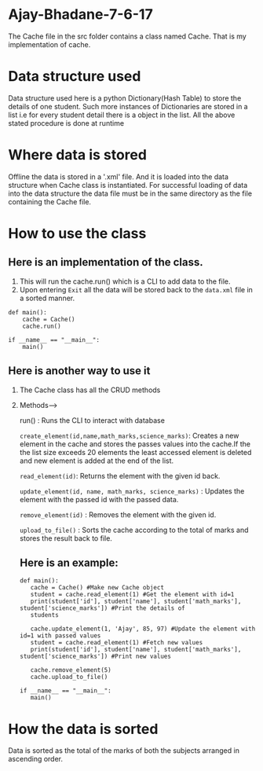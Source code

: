 # Ajay-Bhadane-7-6-17

The Cache file in the src folder contains a class named Cache. That is my implementation of cache.

Data structure used
===
Data structure used here is a python Dictionary(Hash Table) to store the details of one student.
Such more instances of Dictionaries are stored in a list i.e for every student detail there is a object in the list.
All the above stated procedure is done at runtime
    
Where data is stored
===    
Offline the data is stored in a '.xml' file.
And it is loaded into the data structure when Cache class is instantiated.
For successful loading of data into the data structure the data file must be in the same directory as the file
containing the Cache file.
    
How to use the class
===    
Here is an implementation of the class.
---
    
1. This will run the cache.run() which is a CLI to add data to the file. 
2. Upon entering `Exit` all the data will be stored back to the `data.xml` file in a sorted manner.

```
def main():
    cache = Cache()
    cache.run()
    
if __name__ == "__main__":
    main()
```
Here is another way to use it
---

1. The Cache class has all the CRUD methods
2. Methods-->
    
    run() : Runs the CLI to interact with database
    
    `create_element(id,name,math_marks,science_marks)`: Creates a new element in the cache and stores the passes values 
    into the cache.If the the list size exceeds 20 elements the least accessed element is deleted and new element is 
    added at the end of the list.
      
    `read_element(id)`: Returns the element with the given id back.
    
    `update_element(id, name, math_marks, science_marks)` : Updates the element with the passed id with the passed data. 
     
    `remove_element(id)` : Removes the element with the given id.
    
    `upload_to_file()` : Sorts the cache according to the total of marks and stores the result back to file.
     
     Here is an example:
     ---             
     ````
     def main():
        cache = Cache() #Make new Cache object 
        student = cache.read_element(1) #Get the element with id=1
        print(student['id'], student['name'], student['math_marks'], student['science_marks']) #Print the details of 
        students
         
        cache.update_element(1, 'Ajay', 85, 97) #Update the element with id=1 with passed values
        student = cache.read_element(1) #Fetch new values
        print(student['id'], student['name'], student['math_marks'], student['science_marks']) #Print new values
        
        cache.remove_element(5)
        cache.upload_to_file()
        
    if __name__ == "__main__":
        main()
     ````
   

How the data is sorted
===
Data is sorted as the total of the marks of both the subjects arranged in ascending order.
    
    
    
    


